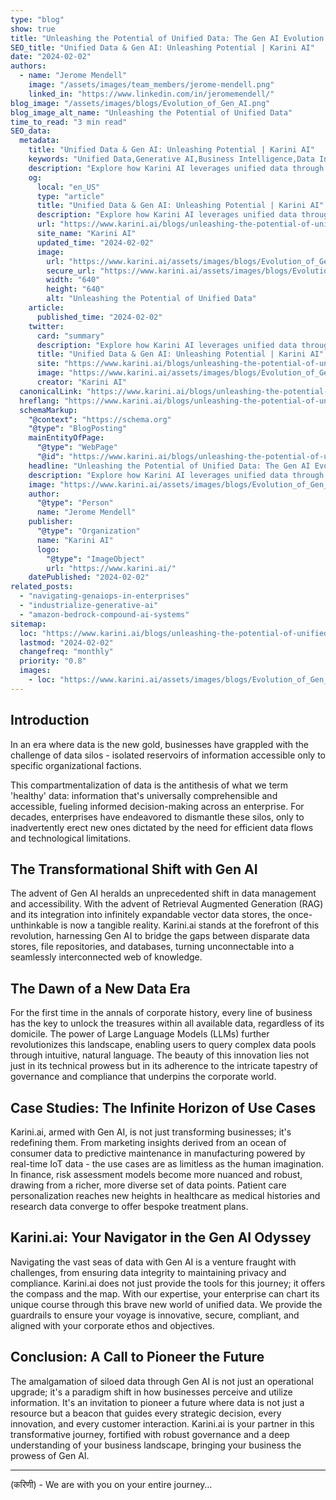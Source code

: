 ```yaml
---
type: "blog"
show: true
title: "Unleashing the Potential of Unified Data: The Gen AI Evolution in Business Intelligence"
SEO_title: "Unified Data & Gen AI: Unleashing Potential | Karini AI"
date: "2024-02-02"
authors:
  - name: "Jerome Mendell"
    image: "/assets/images/team_members/jerome-mendell.png"
    linked_in: "https://www.linkedin.com/in/jeromemendell/"
blog_image: "/assets/images/blogs/Evolution_of_Gen_AI.png"
blog_image_alt_name: "Unleashing the Potential of Unified Data"
time_to_read: "3 min read"
SEO_data:
  metadata:
    title: "Unified Data & Gen AI: Unleashing Potential | Karini AI"
    keywords: "Unified Data,Generative AI,Business Intelligence,Data Integration Karini AI,AI-driven Insights"
    description: "Explore how Karini AI leverages unified data through Generative AI to drive business intelligence and innovation. Unlock new insights and efficiencies."
    og:
      local: "en_US"
      type: "article"
      title: "Unified Data & Gen AI: Unleashing Potential | Karini AI"
      description: "Explore how Karini AI leverages unified data through Generative AI to drive business intelligence and innovation. Unlock new insights and efficiencies."
      url: "https://www.karini.ai/blogs/unleashing-the-potential-of-unified-data"
      site_name: "Karini AI"
      updated_time: "2024-02-02"
      image:
        url: "https://www.karini.ai/assets/images/blogs/Evolution_of_Gen_AI.png&w=640&q=75"
        secure_url: "https://www.karini.ai/assets/images/blogs/Evolution_of_Gen_AI.png&w=640&q=75"
        width: "640"
        height: "640"
        alt: "Unleashing the Potential of Unified Data"
    article:
      published_time: "2024-02-02"
    twitter:
      card: "summary"
      description: "Explore how Karini AI leverages unified data through Generative AI to drive business intelligence and innovation. Unlock new insights and efficiencies."
      title: "Unified Data & Gen AI: Unleashing Potential | Karini AI"
      site: "https://www.karini.ai/blogs/unleashing-the-potential-of-unified-data"
      image: "https://www.karini.ai/assets/images/blogs/Evolution_of_Gen_AI.png&w=640&q=75"
      creator: "Karini AI"
  canonicalLink: "https://www.karini.ai/blogs/unleashing-the-potential-of-unified-data"
  hreflang: "https://www.karini.ai/blogs/unleashing-the-potential-of-unified-data"
  schemaMarkup:
    "@context": "https://schema.org"
    "@type": "BlogPosting"
    mainEntityOfPage:
      "@type": "WebPage"
      "@id": "https://www.karini.ai/blogs/unleashing-the-potential-of-unified-data"
    headline: "Unleashing the Potential of Unified Data: The Gen AI Evolution in Business Intelligence"
    description: "Explore how Karini AI leverages unified data through Generative AI to drive business intelligence and innovation."
    image: "https://www.karini.ai/assets/images/blogs/Evolution_of_Gen_AI.png"
    author:
      "@type": "Person"
      name: "Jerome Mendell"
    publisher:
      "@type": "Organization"
      name: "Karini AI"
      logo:
        "@type": "ImageObject"
        url: "https://www.karini.ai/"
    datePublished: "2024-02-02"
related_posts:
  - "navigating-genaiops-in-enterprises"
  - "industrialize-generative-ai"
  - "amazon-bedrock-compound-ai-systems"
sitemap:
  loc: "https://www.karini.ai/blogs/unleashing-the-potential-of-unified-data"
  lastmod: "2024-02-02"
  changefreq: "monthly"
  priority: "0.8"
  images:
    - loc: "https://www.karini.ai/assets/images/blogs/Evolution_of_Gen_AI.png"
---
```


## Introduction

In an era where data is the new gold, businesses have grappled with the challenge of data silos - isolated reservoirs of information accessible only to specific organizational factions.

This compartmentalization of data is the antithesis of what we term 'healthy' data: information that's universally comprehensible and accessible, fueling informed decision-making across an enterprise. For decades, enterprises have endeavored to dismantle these silos, only to inadvertently erect new ones dictated by the need for efficient data flows and technological limitations.

## The Transformational Shift with Gen AI

The advent of Gen AI heralds an unprecedented shift in data management and accessibility. With the advent of Retrieval Augmented Generation (RAG) and its integration into infinitely expandable vector data stores, the once-unthinkable is now a tangible reality. Karini.ai stands at the forefront of this revolution, harnessing Gen AI to bridge the gaps between disparate data stores, file repositories, and databases, turning unconnectable into a seamlessly interconnected web of knowledge.

## The Dawn of a New Data Era

For the first time in the annals of corporate history, every line of business has the key to unlock the treasures within all available data, regardless of its domicile. The power of Large Language Models (LLMs) further revolutionizes this landscape, enabling users to query complex data pools through intuitive, natural language. The beauty of this innovation lies not just in its technical prowess but in its adherence to the intricate tapestry of governance and compliance that underpins the corporate world.

## Case Studies: The Infinite Horizon of Use Cases

Karini.ai, armed with Gen AI, is not just transforming businesses; it's redefining them. From marketing insights derived from an ocean of consumer data to predictive maintenance in manufacturing powered by real-time IoT data - the use cases are as limitless as the human imagination. In finance, risk assessment models become more nuanced and robust, drawing from a richer, more diverse set of data points. Patient care personalization reaches new heights in healthcare as medical histories and research data converge to offer bespoke treatment plans.

## Karini.ai: Your Navigator in the Gen AI Odyssey

Navigating the vast seas of data with Gen AI is a venture fraught with challenges, from ensuring data integrity to maintaining privacy and compliance. Karini.ai does not just provide the tools for this journey; it offers the compass and the map. With our expertise, your enterprise can chart its unique course through this brave new world of unified data. We provide the guardrails to ensure your voyage is innovative, secure, compliant, and aligned with your corporate ethos and objectives.

## Conclusion: A Call to Pioneer the Future

The amalgamation of siloed data through Gen AI is not just an operational upgrade; it's a paradigm shift in how businesses perceive and utilize information. It's an invitation to pioneer a future where data is not just a resource but a beacon that guides every strategic decision, every innovation, and every customer interaction. Karini.ai is your partner in this transformative journey, fortified with robust governance and a deep understanding of your business landscape, bringing your business the prowess of Gen AI.

---

(करिणी) - We are with you on your entire journey…
